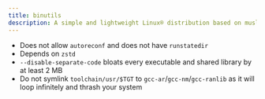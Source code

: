 ```yaml
---
title: binutils
description: A simple and lightweight Linux® distribution based on musl libc and toybox
---
```


- Does not allow `autoreconf` and does not have `runstatedir`
- Depends on `zstd`
- `--disable-separate-code` bloats every executable and shared library by at least 2 MB
- Do not symlink `toolchain/usr/$TGT` to `gcc-ar`/`gcc-nm`/`gcc-ranlib` as it will loop infinitely and thrash your system
